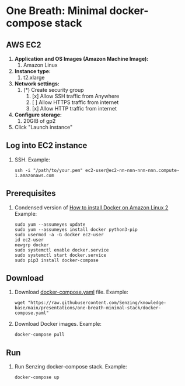 # One Breath: Minimal docker-compose stack

## AWS EC2

1. **Application and OS Images (Amazon Machine Image):**
    1. Amazon Linux
1. **Instance type:**
    1. t2.xlarge
1. **Network settings:**
    1. (*) Create security group
        1. [x] Allow SSH traffic from Anywhere
        1. [ ] Allow HTTPS traffic from internet
        1. [x] Allow HTTP traffic from internet
1. **Configure storage:**
    1. 20GIB of gp2
1. Click "Launch instance"

## Log into EC2 instance

1. SSH.
   Example:

    ```console
    ssh -i "/path/to/your.pem" ec2-user@ec2-nn-nnn-nnn-nnn.compute-1.amazonaws.com
    ```

## Prerequisites

1. Condensed version of
   [How to install Docker on Amazon Linux 2](https://www.cyberciti.biz/faq/how-to-install-docker-on-amazon-linux-2/)
   Example:

    ```console
    sudo yum --assumeyes update
    sudo yum --assumeyes install docker python3-pip
    sudo usermod -a -G docker ec2-user
    id ec2-user
    newgrp docker
    sudo systemctl enable docker.service
    sudo systemctl start docker.service
    sudo pip3 install docker-compose

    ```

## Download

1. Download
   [docker-compose.yaml](https://github.com/Senzing/knowledge-base/blob/main/presentations/one-breath-minimal-stack/docker-compose.yaml)
   file.
   Example:

    ```console
    wget "https://raw.githubusercontent.com/Senzing/knowledge-base/main/presentations/one-breath-minimal-stack/docker-compose.yaml"

    ```

1. Download Docker images.
   Example:

    ```console
    docker-compose pull

    ```

## Run

1. Run Senzing docker-compose stack.
   Example:

    ```console
    docker-compose up

    ```
